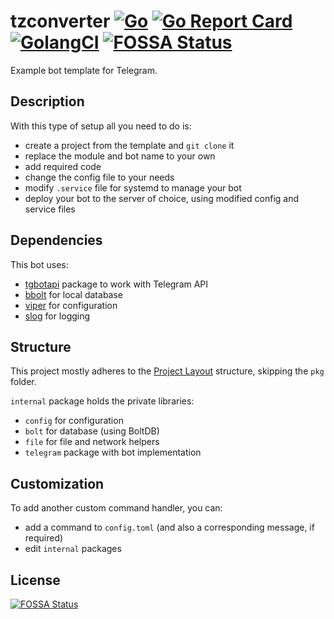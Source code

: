 # tzconverter [![Go](https://github.com/nezorflame/tzconverter/actions/workflows/go.yml/badge.svg)](https://github.com/nezorflame/tzconverter/actions/workflows/go.yml) [![Go Report Card](https://goreportcard.com/badge/github.com/nezorflame/tzconverter)](https://goreportcard.com/report/github.com/nezorflame/tzconverter) [![GolangCI](https://golangci.com/badges/github.com/nezorflame/tzconverter.svg)](https://golangci.com/r/github.com/nezorflame/tzconverter) [![FOSSA Status](https://app.fossa.io/api/projects/git%2Bgithub.com%2Fnezorflame%2Ftzconverter.svg?type=shield)](https://app.fossa.io/projects/git%2Bgithub.com%2Fnezorflame%2Ftzconverter?ref=badge_shield)

Example bot template for Telegram.

## Description

With this type of setup all you need to do is:

- create a project from the template and `git clone` it
- replace the module and bot name to your own
- add required code
- change the config file to your needs
- modify `.service` file for systemd to manage your bot
- deploy your bot to the server of choice, using modified config and service files

## Dependencies

This bot uses:

- [tgbotapi](https://pkg.go.dev/github.com/go-telegram-bot-api/telegram-bot-api/v5) package to work with Telegram API
- [bbolt](https://pkg.go.dev/go.etcd.io/bbolt) for local database
- [viper](https://pkg.go.dev/github.com/spf13/viper) for configuration
- [slog](https://pkg.go.dev/log/slog) for logging

## Structure

This project mostly adheres to the [Project Layout](https://github.com/golang-standards/project-layout) structure, skipping the `pkg` folder.

`internal` package holds the private libraries:

- `config` for configuration
- `bolt` for database (using BoltDB)
- `file` for file and network helpers
- `telegram` package with bot implementation

## Customization

To add another custom command handler, you can:

- add a command to `config.toml` (and also a corresponding message, if required)
- edit `internal` packages

## License

[![FOSSA Status](https://app.fossa.io/api/projects/git%2Bgithub.com%2Fnezorflame%2Ftzconverter.svg?type=large)](https://app.fossa.io/projects/git%2Bgithub.com%2Fnezorflame%2Ftzconverter?ref=badge_large)
